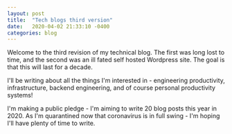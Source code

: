 ```yaml
---
layout: post
title:  "Tech blogs third version"
date:   2020-04-02 21:33:10 -0400
categories: blog
---
```


Welcome to the third revision of my technical blog.  The first was long lost to time, and the second was an ill fated self hosted Wordpress site.  The goal is that this will last for a decade.

I'll be writing about all the things I'm interested in - engineering productivity, infrastructure, backend engineering, and of course personal productivity systems!

I'm making a public pledge - I'm aiming to write 20 blog posts this year in 2020.  As I'm quarantined now that coronavirus is in full swing - I'm hoping I'll have plenty of time to write.